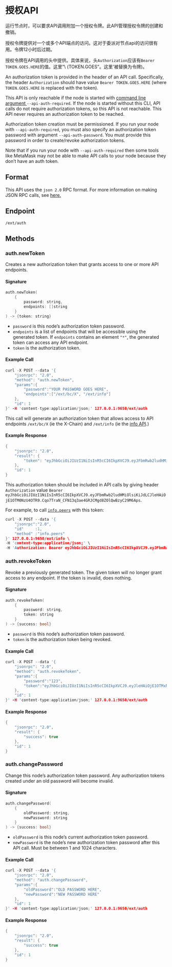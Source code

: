 # 授权API

运行节点时，可以要求API调用附加一个授权令牌。此API管理授权令牌的创建和撤销。

授权令牌提供对一个或多个API端点的访问。这对于委派对节点api的访问很有用。令牌12小时后过期。

授权令牌在API调用的头中提供。具体来说，头`Authorization`应该有`Bearer TOKEN.GOES.HERE`的值。这里“\ (TOKEN.GOES”。这里'被替换为令牌\)。

An authorization token is provided in the header of an API call. Specifically, the header `Authorization` should have value `Bearer TOKEN.GOES.HERE` \(where `TOKEN.GOES.HERE` is replaced with the token\).

This API is only reachable if the node is started with [command line argument ](../references/command-line-interface.md)`--api-auth-required`. If the node is started without this CLI, API calls do not require authorization tokens, so this API is not reachable. This API never requires an authorization token to be reached.

Authorization token creation must be permissioned. If you run your node with `--api-auth-required`, you must also specify an authorization token password with argument `--api-auth-password`. You must provide this password in order to create/revoke authorization tokens.

Note that if you run your node with `--api-auth-required` then some tools like MetaMask may not be able to make API calls to your node because they don’t have an auth token.

## Format

This API uses the `json 2.0` RPC format. For more information on making JSON RPC calls, see [here.](issuing-api-calls.md)

## Endpoint

```text
/ext/auth
```

## Methods

### auth.newToken

Creates a new authorization token that grants access to one or more API endpoints.

#### **Signature**

```cpp
auth.newToken(
    {
        password: string,
        endpoints: []string
    }
) -> {token: string}
```

* `password` is this node’s authorization token password.
* `endpoints` is a list of endpoints that will be accessible using the generated token. If `endpoints` contains an element `"*"`, the generated token can access any API endpoint.
* `token` is the authorization token.

#### **Example Call**

```cpp
curl -X POST --data '{
    "jsonrpc": "2.0",
    "method": "auth.newToken",
    "params":{
        "password":"YOUR PASSWORD GOES HERE",
        "endpoints":["/ext/bc/X", "/ext/info"]
    },
    "id": 1
}' -H 'content-type:application/json;' 127.0.0.1:9650/ext/auth
```

This call will generate an authorization token that allows access to API endpoints `/ext/bc/X` \(ie the X-Chain\) and `/ext/info` \(ie the [info API](info-api.md).\)

#### **Example Response**

```cpp
{
    "jsonrpc": "2.0",
    "result": {
        "token": "eyJhbGciOiJIUzI1NiIsInR5cCI6IkpXVCJ9.eyJFbmRwb2ludHMiOlsiKiJdLCJleHAiOjE1OTM0NzU4OTR9.Cqo7TraN_CFN13q3ae4GRJCMgd8ZOlQwBzyC29M6Aps"
    },
    "id": 1
}
```

This authorization token should be included in API calls by giving header `Authorization` value `Bearer eyJhbGciOiJIUzI1NiIsInR5cCI6IkpXVCJ9.eyJFbmRwb2ludHMiOlsiKiJdLCJleHAiOjE1OTM0NzU4OTR9.Cqo7TraN_CFN13q3ae4GRJCMgd8ZOlQwBzyC29M6Aps`.

For example, to call [`info.peers`](info-api.md#info-peers) with this token:

```cpp
curl -X POST --data '{
    "jsonrpc":"2.0",
    "id"     :1,
    "method" :"info.peers"
}' 127.0.0.1:9650/ext/info \
-H 'content-type:application/json;' \
-H 'Authorization: Bearer eyJhbGciOiJIUzI1NiIsInR5cCI6IkpXVCJ9.eyJFbmRwb2ludHMiOlsiKiJdLCJleHAiOjE1OTM0NzU4OTR9.Cqo7TraN_CFN13q3ae4GRJCMgd8ZOlQwBzyC29M6Aps'
```

### auth.revokeToken

Revoke a previously generated token. The given token will no longer grant access to any endpoint. If the token is invalid, does nothing.

#### **Signature**

```cpp
auth.revokeToken(
    {
        password: string,
        token: string
    }
) -> {success: bool}
```

* `password` is this node’s authorization token password.
* `token` is the authorization token being revoked.

#### **Example Call**

```cpp
curl -X POST --data '{
    "jsonrpc": "2.0",
    "method": "auth.revokeToken",
    "params":{
        "password":"123",
        "token":"eyJhbGciOiJIUzI1NiIsInR5cCI6IkpXVCJ9.eyJleHAiOjE1OTMxNzIzMjh9.qZVNhH6AMQ_LpbXnPbTFEL6Vm5EM5FLU-VEKpYBH3k4"
    },
    "id": 1
}' -H 'content-type:application/json;' 127.0.0.1:9650/ext/auth
```

#### **Example Response**

```cpp
{
    "jsonrpc": "2.0",
    "result": {
        "success": true
    },
    "id": 1
}
```

### auth.changePassword

Change this node’s authorization token password. Any authorization tokens created under an old password will become invalid.

#### **Signature**

```cpp
auth.changePassword(
    {
        oldPassword: string,
        newPassword: string
    }
) -> {success: bool}
```

* `oldPassword` is this node’s current authorization token password.
* `newPassword` is the node’s new authorization token password after this API call. Must be between 1 and 1024 characters.

#### **Example Call**

```cpp
curl -X POST --data '{
    "jsonrpc": "2.0",
    "method": "auth.changePassword",
    "params":{
        "oldPassword":"OLD PASSWORD HERE",
        "newPassword":"NEW PASSWORD HERE"
    },
    "id": 1
}' -H 'content-type:application/json;' 127.0.0.1:9650/ext/auth
```

#### **Example Response**

```cpp
{
    "jsonrpc": "2.0",
    "result": {
        "success": true
    },
    "id": 1
}
```

<!--stackedit_data:
eyJoaXN0b3J5IjpbLTEzODAzMjU1MDJdfQ==
-->